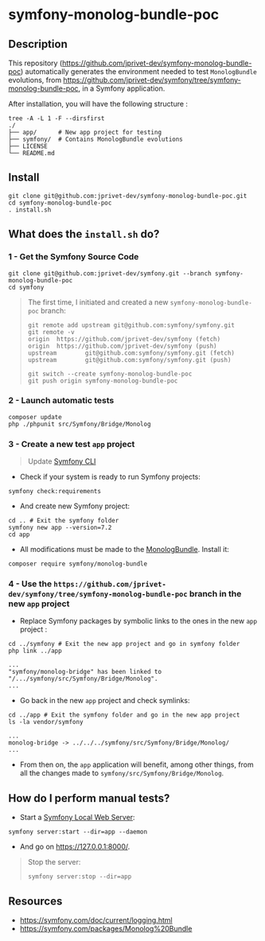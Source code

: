 # symfony-monolog-bundle-poc

## Description

This repository (https://github.com/jprivet-dev/symfony-monolog-bundle-poc) automatically generates the environment needed to test `MonologBundle` evolutions, from https://github.com/jprivet-dev/symfony/tree/symfony-monolog-bundle-poc, in a Symfony application.

After installation, you will have the following structure :

```
tree -A -L 1 -F --dirsfirst
./
├── app/      # New app project for testing
├── symfony/  # Contains MonologBundle evolutions
├── LICENSE
└── README.md
```

## Install

```shell
git clone git@github.com:jprivet-dev/symfony-monolog-bundle-poc.git
cd symfony-monolog-bundle-poc
. install.sh
```

## What does the `install.sh` do?

### 1 - Get the Symfony Source Code

```shell
git clone git@github.com:jprivet-dev/symfony.git --branch symfony-monolog-bundle-poc
cd symfony
```

> The first time, I initiated and created a new `symfony-monolog-bundle-poc` branch:
> 
> ```shell
> git remote add upstream git@github.com:symfony/symfony.git
> git remote -v
> origin  https://github.com/jprivet-dev/symfony (fetch)
> origin  https://github.com/jprivet-dev/symfony (push)
> upstream        git@github.com:symfony/symfony.git (fetch)
> upstream        git@github.com:symfony/symfony.git (push)
> ```
> 
> ```shell
> git switch --create symfony-monolog-bundle-poc
> git push origin symfony-monolog-bundle-poc
> ```

### 2 - Launch automatic tests

```shell
composer update
php ./phpunit src/Symfony/Bridge/Monolog
```

### 3 - Create a new test `app` project

> Update [Symfony CLI](https://symfony.com/download#step-1-install-symfony-cli)

- Check if your system is ready to run Symfony projects:

```shell
symfony check:requirements
```

- And create new Symfony project:

```shell
cd .. # Exit the symfony folder
symfony new app --version=7.2
cd app
```

- All modifications must be made to the [MonologBundle](https://github.com/symfony/monolog-bundle). Install it:

```shell
composer require symfony/monolog-bundle
```

### 4 - Use the `https://github.com/jprivet-dev/symfony/tree/symfony-monolog-bundle-poc` branch in the new `app` project

- Replace Symfony packages by symbolic links to the ones in the new `app` project :

```shell
cd ../symfony # Exit the new app project and go in symfony folder
php link ../app
```

```
...
"symfony/monolog-bridge" has been linked to "/.../symfony/src/Symfony/Bridge/Monolog".
...
```

- Go back in the new `app` project and check symlinks:

```shell
cd ../app # Exit the symfony folder and go in the new app project
ls -la vendor/symfony
```

```
...
monolog-bridge -> ../../../symfony/src/Symfony/Bridge/Monolog/
...
```

- From then on, the `app` application will benefit, among other things, from all the changes made to `symfony/src/Symfony/Bridge/Monolog`.

## How do I perform manual tests?

- Start a [Symfony Local Web Server](https://symfony.com/doc/current/setup/symfony_server.html):

```shell
symfony server:start --dir=app --daemon
```

- And go on https://127.0.0.1:8000/.

> Stop the server:
> 
> ```shell
> symfony server:stop --dir=app
> ```

## Resources

- https://symfony.com/doc/current/logging.html
- https://symfony.com/packages/Monolog%20Bundle